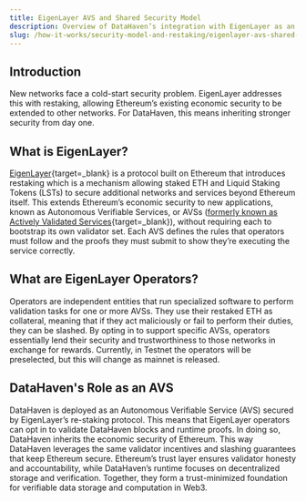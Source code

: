 ```yaml
---
title: EigenLayer AVS and Shared Security Model
description: Overview of DataHaven’s integration with EigenLayer as an AVS.
slug: /how-it-works/security-model-and-restaking/eigenlayer-avs-shared-security-model
---
```


## Introduction

New networks face a cold-start security problem. EigenLayer addresses this with restaking, allowing Ethereum’s existing economic security to be extended to other networks. For DataHaven, this means inheriting stronger security from day one.

## What is EigenLayer?

[EigenLayer](https://docs.eigencloud.xyz/){target=_blank} is a protocol built on Ethereum that introduces restaking which is a mechanism allowing staked ETH and Liquid Staking Tokens (LSTs) to secure additional networks and services beyond Ethereum itself. This extends Ethereum’s economic security to new applications, known as Autonomous Verifiable Services, or AVSs ([formerly known as Actively Validated Services](https://blog.eigencloud.xyz/redefining-avs-from-actively-validated-to-autonomous-verifiable-services/){target=_blank}), without requiring each to bootstrap its own validator set. Each AVS defines the rules that operators must follow and the proofs they must submit to show they’re executing the service correctly.

## What are EigenLayer Operators?

Operators are independent entities that run specialized software to perform validation tasks for one or more AVSs. They use their restaked ETH as collateral, meaning that if they act maliciously or fail to perform their duties, they can be slashed. By opting in to support specific AVSs, operators essentially lend their security and trustworthiness to those networks in exchange for rewards. Currently, in Testnet the operators will be preselected, but this will change as mainnet is released.

## DataHaven's Role as an AVS

DataHaven is deployed as an Autonomous Verifiable Service (AVS) secured by EigenLayer’s re-staking protocol. This means that EigenLayer operators can opt in to validate DataHaven blocks and runtime proofs. In doing so, DataHaven inherits the economic security of Ethereum. This way DataHaven leverages the same validator incentives and slashing guarantees that keep Ethereum secure. Ethereum’s trust layer ensures validator honesty and accountability, while DataHaven’s runtime focuses on decentralized storage and verification. Together, they form a trust-minimized foundation for verifiable data storage and computation in Web3.
